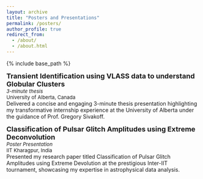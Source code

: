 ```yaml
---
layout: archive
title: "Posters and Presentations"
permalink: /posters/
author_profile: true
redirect_from: 
  - /about/
  - /about.html
---
```



{% include base_path %}

**<font size="4">Transient Identification using VLASS data to understand Globular Clusters</font>**  
*<font size="2">3-minute thesis</font>*  
<font size="2">University of Alberta, Canada</font>  
Delivered a concise and engaging 3-minute thesis presentation highlighting my transformative internship experience at the
University of Alberta under the guidance of Prof. Gregory Sivakoff.

**<font size="4">Classification of Pulsar Glitch Amplitudes using Extreme Deconvolution</font>**  
*<font size="2">Poster Presentation</font>*  
<font size ="2">IIT Kharagpur, India</font>  
Presented my research paper titled Classification of Pulsar Glitch Amplitudes using Extreme Devolution at the prestigious
Inter-IIT tournament, showcasing my expertise in astrophysical data analysis.

